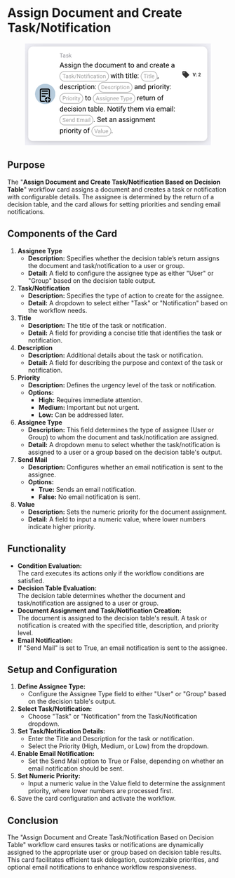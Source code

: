 # Assign Document and Create Task/Notification

<figure><img src="../../../../.gitbook/assets/image (14) (1).png" alt="" width="563"><figcaption></figcaption></figure>

## **Purpose**

The "**Assign Document and Create Task/Notification Based on Decision Table**" workflow card assigns a document and creates a task or notification with configurable details. The assignee is determined by the return of a decision table, and the card allows for setting priorities and sending email notifications.

## **Components of the Card**

1. **Assignee Type**
   * **Description:** Specifies whether the decision table’s return assigns the document and task/notification to a user or group.
   * **Detail:** A field to configure the assignee type as either "User" or "Group" based on the decision table output.
2. **Task/Notification**
   * **Description:** Specifies the type of action to create for the assignee.
   * **Detail:** A dropdown to select either "Task" or "Notification" based on the workflow needs.
3. **Title**
   * **Description:** The title of the task or notification.
   * **Detail:** A field for providing a concise title that identifies the task or notification.
4. **Description**
   * **Description:** Additional details about the task or notification.
   * **Detail:** A field for describing the purpose and context of the task or notification.
5. **Priority**
   * **Description:** Defines the urgency level of the task or notification.
   * **Options:**
     * **High:** Requires immediate attention.
     * **Medium:** Important but not urgent.
     * **Low:** Can be addressed later.
6. **Assignee Type**
   * **Description:** This field determines the type of assignee (User or Group) to whom the document and task/notification are assigned.
   * **Detail:** A dropdown menu to select whether the task/notification is assigned to a user or a group based on the decision table's output.
7. **Send Mail**
   * **Description:** Configures whether an email notification is sent to the assignee.
   * **Options:**
     * **True:** Sends an email notification.
     * **False:** No email notification is sent.
8. **Value**
   * **Description:** Sets the numeric priority for the document assignment.
   * **Detail:** A field to input a numeric value, where lower numbers indicate higher priority.

## **Functionality**

* **Condition Evaluation:**\
  The card executes its actions only if the workflow conditions are satisfied.
* **Decision Table Evaluation:**\
  The decision table determines whether the document and task/notification are assigned to a user or group.
* **Document Assignment and Task/Notification Creation:**\
  The document is assigned to the decision table's result. A task or notification is created with the specified title, description, and priority level.
* **Email Notification:**\
  If "Send Mail" is set to True, an email notification is sent to the assignee.

## **Setup and Configuration**

1. **Define Assignee Type:**
   * Configure the Assignee Type field to either "User" or "Group" based on the decision table's output.
2. **Select Task/Notification:**
   * Choose "Task" or "Notification" from the Task/Notification dropdown.
3. **Set Task/Notification Details:**
   * Enter the Title and Description for the task or notification.
   * Select the Priority (High, Medium, or Low) from the dropdown.
4. **Enable Email Notification:**
   * Set the Send Mail option to True or False, depending on whether an email notification should be sent.
5. **Set Numeric Priority:**
   * Input a numeric value in the Value field to determine the assignment priority, where lower numbers are processed first.
6. Save the card configuration and activate the workflow.

## **Conclusion**

The "Assign Document and Create Task/Notification Based on Decision Table" workflow card ensures tasks or notifications are dynamically assigned to the appropriate user or group based on decision table results. This card facilitates efficient task delegation, customizable priorities, and optional email notifications to enhance workflow responsiveness.
